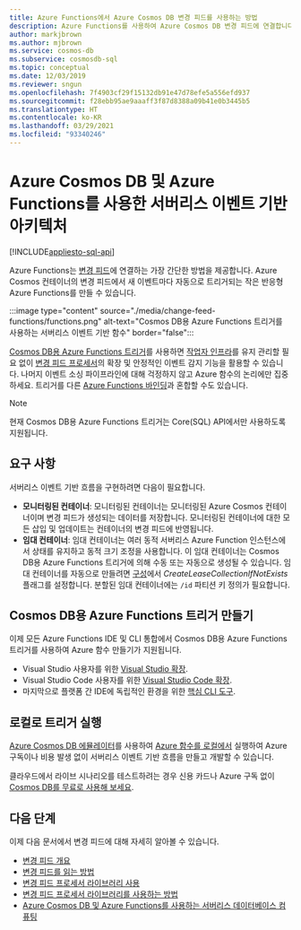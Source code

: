 ```yaml
---
title: Azure Functions에서 Azure Cosmos DB 변경 피드를 사용하는 방법
description: Azure Functions를 사용하여 Azure Cosmos DB 변경 피드에 연결합니다. 나중에 모든 새 이벤트에서 트리거되는 반응형 Azure 함수를 만들 수 있습니다.
author: markjbrown
ms.author: mjbrown
ms.service: cosmos-db
ms.subservice: cosmosdb-sql
ms.topic: conceptual
ms.date: 12/03/2019
ms.reviewer: sngun
ms.openlocfilehash: 7f4903cf29f15132db91e47d78efe5a556efd937
ms.sourcegitcommit: f28ebb95ae9aaaff3f87d8388a09b41e0b3445b5
ms.translationtype: HT
ms.contentlocale: ko-KR
ms.lasthandoff: 03/29/2021
ms.locfileid: "93340246"
---
```

# <a name="serverless-event-based-architectures-with-azure-cosmos-db-and-azure-functions"></a>Azure Cosmos DB 및 Azure Functions를 사용한 서버리스 이벤트 기반 아키텍처
[!INCLUDE[appliesto-sql-api](includes/appliesto-sql-api.md)]

Azure Functions는 [변경 피드](change-feed.md)에 연결하는 가장 간단한 방법을 제공합니다. Azure Cosmos 컨테이너의 변경 피드에서 새 이벤트마다 자동으로 트리거되는 작은 반응형 Azure Functions를 만들 수 있습니다.

:::image type="content" source="./media/change-feed-functions/functions.png" alt-text="Cosmos DB용 Azure Functions 트리거를 사용하는 서버리스 이벤트 기반 함수" border="false":::

[Cosmos DB용 Azure Functions 트리거](../azure-functions/functions-bindings-cosmosdb-v2-trigger.md)를 사용하면 [작업자 인프라](./change-feed-processor.md)를 유지 관리할 필요 없이 [변경 피드 프로세서](./change-feed-processor.md)의 확장 및 안정적인 이벤트 감지 기능을 활용할 수 있습니다. 나머지 이벤트 소싱 파이프라인에 대해 걱정하지 않고 Azure 함수의 논리에만 집중하세요. 트리거를 다른 [Azure Functions 바인딩](../azure-functions/functions-triggers-bindings.md#supported-bindings)과 혼합할 수도 있습니다.

> [!NOTE]
> 현재 Cosmos DB용 Azure Functions 트리거는 Core(SQL) API에서만 사용하도록 지원됩니다.

## <a name="requirements"></a>요구 사항

서버리스 이벤트 기반 흐름을 구현하려면 다음이 필요합니다.

* **모니터링된 컨테이너**: 모니터링된 컨테이너는 모니터링된 Azure Cosmos 컨테이너이며 변경 피드가 생성되는 데이터를 저장합니다. 모니터링된 컨테이너에 대한 모든 삽입 및 업데이트는 컨테이너의 변경 피드에 반영됩니다.
* **임대 컨테이너**: 임대 컨테이너는 여러 동적 서버리스 Azure Function 인스턴스에서 상태를 유지하고 동적 크기 조정을 사용합니다. 이 임대 컨테이너는 Cosmos DB용 Azure Functions 트리거에 의해 수동 또는 자동으로 생성될 수 있습니다. 임대 컨테이너를 자동으로 만들려면 [구성](../azure-functions/functions-bindings-cosmosdb-v2-trigger.md#configuration)에서 *CreateLeaseCollectionIfNotExists* 플래그를 설정합니다. 분할된 임대 컨테이너에는 `/id` 파티션 키 정의가 필요합니다.

## <a name="create-your-azure-functions-trigger-for-cosmos-db"></a>Cosmos DB용 Azure Functions 트리거 만들기

이제 모든 Azure Functions IDE 및 CLI 통합에서 Cosmos DB용 Azure Functions 트리거를 사용하여 Azure 함수 만들기가 지원됩니다.

* Visual Studio 사용자를 위한 [Visual Studio 확장](../azure-functions/functions-develop-vs.md).
* Visual Studio Code 사용자를 위한 [Visual Studio Code 확장](/azure/developer/javascript/tutorial-vscode-serverless-node-01).
* 마지막으로 플랫폼 간 IDE에 독립적인 환경을 위한 [핵심 CLI 도구](../azure-functions/functions-run-local.md#create-func).

## <a name="run-your-trigger-locally"></a>로컬로 트리거 실행

[Azure Cosmos DB 에뮬레이터](./local-emulator.md)를 사용하여 [Azure 함수를 로컬에서](../azure-functions/functions-develop-local.md) 실행하여 Azure 구독이나 비용 발생 없이 서버리스 이벤트 기반 흐름을 만들고 개발할 수 있습니다.

클라우드에서 라이브 시나리오를 테스트하려는 경우 신용 카드나 Azure 구독 없이 [Cosmos DB를 무료로 사용해 보세요](https://azure.microsoft.com/try/cosmosdb/).

## <a name="next-steps"></a>다음 단계

이제 다음 문서에서 변경 피드에 대해 자세히 알아볼 수 있습니다.

* [변경 피드 개요](change-feed.md)
* [변경 피드를 읽는 방법](read-change-feed.md)
* [변경 피드 프로세서 라이브러리 사용](change-feed-processor.md)
* [변경 피드 프로세서 라이브러리를 사용하는 방법](change-feed-processor.md)
* [Azure Cosmos DB 및 Azure Functions를 사용하는 서버리스 데이터베이스 컴퓨팅](serverless-computing-database.md)
